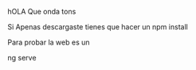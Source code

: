 hOLA
Que onda
tons

Si Apenas descargaste tienes que hacer un
npm install

Para probar la web es un 

ng serve